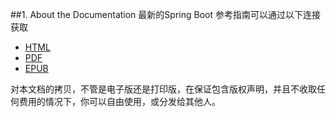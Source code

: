 ##1. About the Documentation
最新的Spring Boot 参考指南可以通过以下连接获取  
* [HTML](https://docs.spring.io/spring-boot/docs/2.0.2.RELEASE/reference/html)
* [PDF](https://docs.spring.io/spring-boot/docs/2.0.2.RELEASE/reference/pdf/spring-boot-reference.pdf)
* [EPUB](https://docs.spring.io/spring-boot/docs/2.0.2.RELEASE/reference/epub/spring-boot-reference.epub)  <br>

对本文档的拷贝，不管是电子版还是打印版，在保证包含版权声明，并且不收取任何费用的情况下，你可以自由使用，或分发给其他人。